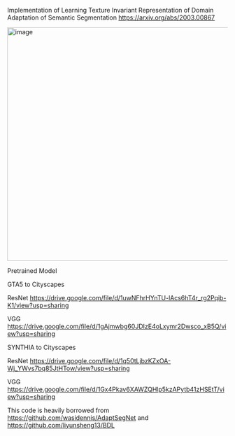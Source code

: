 Implementation of Learning Texture Invariant Representation of Domain Adaptation of Semantic Segmentation https://arxiv.org/abs/2003.00867

<img width="534" alt="image" src="https://user-images.githubusercontent.com/39029444/78094147-c9123800-740e-11ea-83b0-3ee28c2d305b.png">



Pretrained Model

GTA5 to Cityscapes

ResNet
https://drive.google.com/file/d/1uwNFhrHYnTU-lAcs6hT4r_rg2Pqib-K1/view?usp=sharing

VGG
https://drive.google.com/file/d/1gAjmwbg60JDIzE4oLxymr2Dwsco_xB5Q/view?usp=sharing

SYNTHIA to Cityscapes

ResNet
https://drive.google.com/file/d/1q50tLjbzKZxOA-Wj_YWvs7bq85JtHTow/view?usp=sharing

VGG
https://drive.google.com/file/d/1Gx4Pkav6XAWZQHlp5kzAPytb41zHSEtT/view?usp=sharing

This code is heavily borrowed from https://github.com/wasidennis/AdaptSegNet and https://github.com/liyunsheng13/BDL

